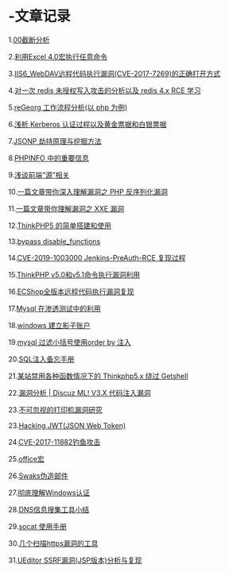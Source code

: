 # -文章记录

1.[00截断分析](http://www.admintony.com/%E5%85%B3%E4%BA%8E%E4%B8%8A%E4%BC%A0%E4%B8%AD%E7%9A%8400%E6%88%AA%E6%96%AD%E5%88%86%E6%9E%90.html#more
)

2.[利用Excel 4.0宏执行任意命令](http://www.admintony.com/Excel-4-0-macros.html)

3.[IIS6_WebDAV远程代码执行漏洞(CVE-2017-7269)的正确打开方式](http://www.admintony.com/CVE-2017-7269.html)

4.[对一次 redis 未授权写入攻击的分析以及 redis 4.x RCE 学习](https://www.k0rz3n.com/2019/07/29/%E5%AF%B9%E4%B8%80%E6%AC%A1%20redis%20%E6%9C%AA%E6%8E%88%E6%9D%83%E5%86%99%E5%85%A5%E6%94%BB%E5%87%BB%E7%9A%84%E5%88%86%E6%9E%90%E4%BB%A5%E5%8F%8A%20redis%204.x%20RCE%20%E5%AD%A6%E4%B9%A0/)

5.[reGeorg 工作流程分析(以 php 为例)](https://www.k0rz3n.com/2019/07/27/reGeorg%20%E5%B7%A5%E4%BD%9C%E6%B5%81%E7%A8%8B%E5%88%86%E6%9E%90(%E4%BB%A5%20php%20%E4%B8%BA%E4%BE%8B)/)

6.[浅析 Kerberos 认证过程以及黄金票据和白银票据](https://www.k0rz3n.com/2019/03/17/%E6%B5%85%E6%9E%90%20Kerberos%20%E8%AE%A4%E8%AF%81%E8%BF%87%E7%A8%8B%E4%BB%A5%E5%8F%8A%E9%BB%84%E9%87%91%E7%A5%A8%E6%8D%AE%E5%92%8C%E7%99%BD%E9%93%B6%E7%A5%A8%E6%8D%AE/)

7.[JSONP 劫持原理与挖掘方法](https://www.k0rz3n.com/2019/03/07/JSONP%20%E5%8A%AB%E6%8C%81%E5%8E%9F%E7%90%86%E4%B8%8E%E6%8C%96%E6%8E%98%E6%96%B9%E6%B3%95/)

8.[PHPINFO 中的重要信息](https://www.k0rz3n.com/2019/02/12/PHPINFO%20%E4%B8%AD%E7%9A%84%E9%87%8D%E8%A6%81%E4%BF%A1%E6%81%AF/)

9.[浅谈前端“源”相关](https://www.k0rz3n.com/2019/02/09/%E6%B5%85%E8%B0%88%E5%89%8D%E7%AB%AF%E2%80%9C%E6%BA%90%E2%80%9D%E7%9B%B8%E5%85%B3/)

10.[一篇文章带你深入理解漏洞之 PHP 反序列化漏洞](https://www.k0rz3n.com/2018/11/19/%E4%B8%80%E7%AF%87%E6%96%87%E7%AB%A0%E5%B8%A6%E4%BD%A0%E6%B7%B1%E5%85%A5%E7%90%86%E8%A7%A3PHP%E5%8F%8D%E5%BA%8F%E5%88%97%E5%8C%96%E6%BC%8F%E6%B4%9E/)

11.[一篇文章带你理解漏洞之 XXE 漏洞](https://www.k0rz3n.com/2018/11/19/%E4%B8%80%E7%AF%87%E6%96%87%E7%AB%A0%E5%B8%A6%E4%BD%A0%E6%B7%B1%E5%85%A5%E7%90%86%E8%A7%A3%20XXE%20%E6%BC%8F%E6%B4%9E/)

12.[ThinkPHP5 的简单搭建和使用](https://www.k0rz3n.com/2018/11/14/ThinkPHP5%20%E7%9A%84%E7%AE%80%E5%8D%95%E6%90%AD%E5%BB%BA/)

13.[bypass disable_functions](https://github.com/yangyangwithgnu/bypass_disablefunc_via_LD_PRELOAD)

14.[CVE-2019-1003000 Jenkins-PreAuth-RCE 复现过程
](http://r3start.net/index.php/2019/03/01/439)

15.[ThinkPHP v5.0和v5.1命令执行漏洞利用
](http://r3start.net/index.php/2018/12/11/356)

16.[ECShop全版本远程代码执行漏洞复现
](http://r3start.net/index.php/2018/09/04/146)

17.[Mysql 在渗透测试中的利用
](https://www.k0rz3n.com/2018/10/21/Mysql%20%E5%9C%A8%E6%B8%97%E9%80%8F%E6%B5%8B%E8%AF%95%E4%B8%AD%E7%9A%84%E5%88%A9%E7%94%A8/)

18.[windows 建立影子账户](https://www.k0rz3n.com/2018/06/26/windows%E6%B8%97%E9%80%8F%E4%B8%AD%E5%90%8E%E9%97%A8%E7%94%A8%E6%88%B7%E6%B7%BB%E5%8A%A0%E6%96%B9%E6%B3%95%E6%8E%A2%E7%A9%B6/)

19.[mysql 过滤小括号使用order by 注入](https://www.cnblogs.com/xishaonian/p/7703486.html)

20.[SQL注入备忘手册](https://p0sec.net/index.php/archives/117/)

21.[某站禁用各种函数情况下的 Thinkphp5.x 绕过 Getshell
](https://wsrc.weibo.com/load_detail_article/70)

22.[漏洞分析 | Discuz ML! V3.X 代码注入漏洞
](http://www.0xby.com/2096.html)

23.[不可忽视的打印机漏洞研究](http://www.0xby.com/1790.html)

23.[Hacking JWT(JSON Web Token)](https://www.cnblogs.com/dliv3/p/7450057.html#%E6%95%8F%E6%84%9F%E4%BF%A1%E6%81%AF%E6%B3%84%E9%9C%B2)

24.[CVE-2017-11882钓鱼攻击
](https://payloads.online/archivers/2017-11-22/1#0x00-%E5%89%8D%E8%A8%80)

25.[office宏
](https://payloads.online/archivers/2019-05-16/1)

26.[Swaks伪造邮件
](https://payloads.online/archivers/2019-05-09/1)

27.[彻底理解Windows认证](https://payloads.online/archivers/2018-11-30/1)

28.[DNS信息搜集工具小结
](https://payloads.online/archivers/2017-11-09/1)

29.[socat 使用手册
](https://payloads.online/tools/socat)

30.[几个扫描https漏洞的工具
](https://payloads.online/archivers/2017-08-21/2)

31.[UEditor SSRF漏洞(JSP版本)分析与复现
](https://fuping.site/2018/05/25/UEditor-SSRF-In-JSP/)
